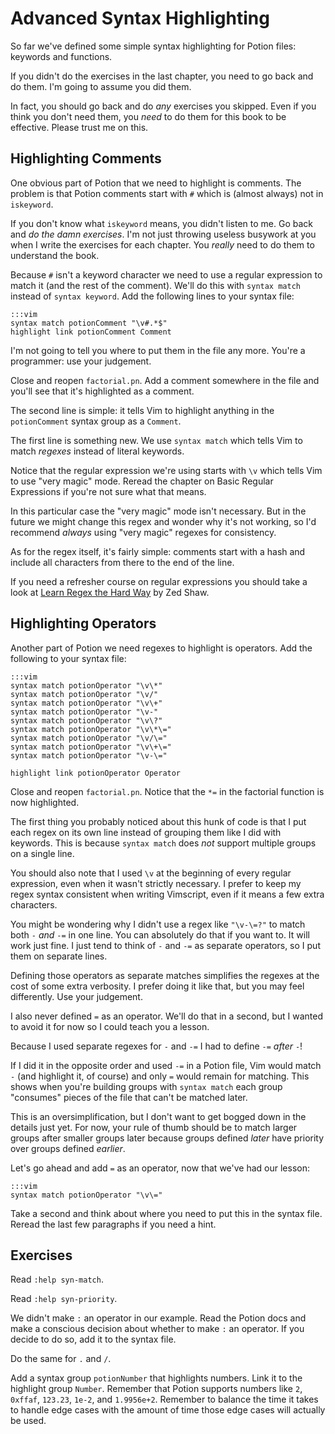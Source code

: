 Advanced Syntax Highlighting
============================

So far we've defined some simple syntax highlighting for Potion files: keywords
and functions.

If you didn't do the exercises in the last chapter, you need to go back and do
them.  I'm going to assume you did them.

In fact, you should go back and do *any* exercises you skipped.  Even if you
think you don't need them, you *need* to do them for this book to be effective.
Please trust me on this.

Highlighting Comments
---------------------

One obvious part of Potion that we need to highlight is comments.  The problem
is that Potion comments start with `#` which is (almost always) not in
`iskeyword`.

If you don't know what `iskeyword` means, you didn't listen to me.  Go back and
*do the damn exercises*.  I'm not just throwing useless busywork at you when
I write the exercises for each chapter.  You *really* need to do them to
understand the book.

Because `#` isn't a keyword character we need to use a regular expression to
match it (and the rest of the comment).  We'll do this with `syntax match`
instead of `syntax keyword`.  Add the following lines to your syntax file:

    :::vim
    syntax match potionComment "\v#.*$"
    highlight link potionComment Comment

I'm not going to tell you where to put them in the file any more.  You're
a programmer: use your judgement.

Close and reopen `factorial.pn`.  Add a comment somewhere in the file and you'll
see that it's highlighted as a comment.

The second line is simple: it tells Vim to highlight anything in the
`potionComment` syntax group as a `Comment`.

The first line is something new.  We use `syntax match` which tells Vim to match
*regexes* instead of literal keywords.

Notice that the regular expression we're using starts with `\v` which tells Vim
to use "very magic" mode.  Reread the chapter on Basic Regular Expressions if
you're not sure what that means.

In this particular case the "very magic" mode isn't necessary.  But in the
future we might change this regex and wonder why it's not working, so I'd
recommend *always* using "very magic" regexes for consistency.

As for the regex itself, it's fairly simple: comments start with a hash and
include all characters from there to the end of the line.

If you need a refresher course on regular expressions you should take a look at
[Learn Regex the Hard Way][regex] by Zed Shaw.

[regex]: http://regex.learncodethehardway.org/

Highlighting Operators
----------------------

Another part of Potion we need regexes to highlight is operators.  Add the
following to your syntax file:

    :::vim
    syntax match potionOperator "\v\*"
    syntax match potionOperator "\v/"
    syntax match potionOperator "\v\+"
    syntax match potionOperator "\v-"
    syntax match potionOperator "\v\?"
    syntax match potionOperator "\v\*\="
    syntax match potionOperator "\v/\="
    syntax match potionOperator "\v\+\="
    syntax match potionOperator "\v-\="

    highlight link potionOperator Operator

Close and reopen `factorial.pn`.  Notice that the `*=` in the factorial function
is now highlighted.

The first thing you probably noticed about this hunk of code is that I put each
regex on its own line instead of grouping them like I did with keywords.  This
is because `syntax match` does *not* support multiple groups on a single line.

You should also note that I used `\v` at the beginning of every regular
expression, even when it wasn't strictly necessary.  I prefer to keep my regex
syntax consistent when writing Vimscript, even if it means a few extra
characters.

You might be wondering why I didn't use a regex like `"\v-\=?"` to match both
`-` *and* `-=` in one line.  You can absolutely do that if you want to.  It will
work just fine.  I just tend to think of `-` and `-=` as separate operators, so
I put them on separate lines.

Defining those operators as separate matches simplifies the regexes at the cost
of some extra verbosity.  I prefer doing it like that, but you may feel
differently.  Use your judgement.

I also never defined `=` as an operator.  We'll do that in a second, but
I wanted to avoid it for now so I could teach you a lesson.

Because I used separate regexes for `-` and `-=` I had to define `-=` *after*
`-`!

If I did it in the opposite order and used `-=` in a Potion file, Vim would
match `-` (and highlight it, of course) and only `=` would remain for matching.
This shows when you're building groups with `syntax match` each group "consumes"
pieces of the file that can't be matched later.

This is an oversimplification, but I don't want to get bogged down in the
details just yet.  For now, your rule of thumb should be to match larger groups
after smaller groups later because groups defined *later* have priority over
groups defined *earlier*.

Let's go ahead and add `=` as an operator, now that we've had our lesson:

    :::vim
    syntax match potionOperator "\v\="

Take a second and think about where you need to put this in the syntax file.
Reread the last few paragraphs if you need a hint.

Exercises
---------

Read `:help syn-match`.

Read `:help syn-priority`.

We didn't make `:` an operator in our example.  Read the Potion docs and make
a conscious decision about whether to make `:` an operator.  If you decide to do
so, add it to the syntax file.

Do the same for `.` and `/`.

Add a syntax group `potionNumber` that highlights numbers.  Link it to the
highlight group `Number`.  Remember that Potion supports numbers like `2`,
`0xffaf`, `123.23`, `1e-2`, and `1.9956e+2`.  Remember to balance the time it
takes to handle edge cases with the amount of time those edge cases will
actually be used.
